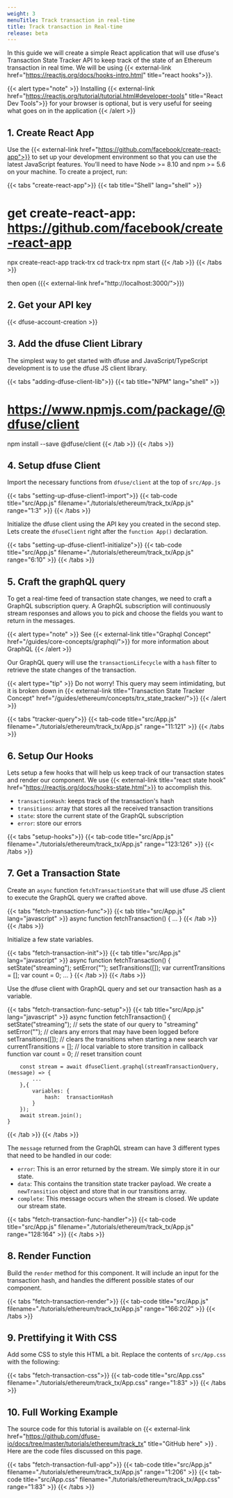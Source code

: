 ```yaml
---
weight: 3
menuTitle: Track transaction in real-time
title: Track transaction in Real-time
release: beta
---
```

In this guide we will create a simple React application that will use dfuse's Transaction State Tracker API to keep track of the state of an Ethereum transaction in real time. We will be using {{< external-link href="https://reactjs.org/docs/hooks-intro.html" title="react hooks">}}.

{{< alert type="note" >}}
Installing {{< external-link href="https://reactjs.org/tutorial/tutorial.html#developer-tools" title="React Dev Tools">}} for your browser is optional, but is very useful for seeing what goes on in the application
{{< /alert >}}


## 1. Create React App 
Use the {{< external-link href="https://github.com/facebook/create-react-app">}} to set up your development environment so that you can use the latest JavaScript features. You’ll need to have Node >= 8.10 and npm >= 5.6 on your machine. To create a project, run:

{{< tabs "create-react-app">}}
{{< tab title="Shell" lang="shell" >}}
# get create-react-app: https://github.com/facebook/create-react-app
npx create-react-app track-trx
cd track-trx
npm start
{{< /tab >}}
{{< /tabs >}}

then open ({{< external-link href="http://localhost:3000/">}})

## 2. Get your API key

{{< dfuse-account-creation >}}

## 3. Add the dfuse Client Library

The simplest way to get started with dfuse and JavaScript/TypeScript development is to use the dfuse JS client library.

{{< tabs "adding-dfuse-client-lib">}}
{{< tab title="NPM" lang="shell" >}}
# https://www.npmjs.com/package/@dfuse/client
npm install --save @dfuse/client
{{< /tab >}}
{{< /tabs >}}

## 4. Setup dfuse Client

Import the necessary functions from `dfuse/client` at the top of `src/App.js`

{{< tabs "setting-up-dfuse-client1-import">}}
{{< tab-code title="src/App.js" filename="./tutorials/ethereum/track_tx/App.js" range="1:3" >}}
{{< /tabs >}}

Initialize the dfuse client using the API key you created in the second step. Lets create the `dfuseClient` right after the `function App()` declaration.

{{< tabs "setting-up-dfuse-client1-initialize">}}
{{< tab-code title="src/App.js" filename="./tutorials/ethereum/track_tx/App.js" range="6:10" >}}
{{< /tabs >}}

## 5. Craft the graphQL query

To get a real-time feed of transaction state changes, we need to craft a GraphQL subscription query. A GraphQL subscription will continuously stream responses and allows you to pick and choose the fields you want to return in the messages.

{{< alert type="note" >}}
See {{< external-link title="Graphql Concept" href="/guides/core-concepts/graphql/">}} for more information about GraphQL
{{< /alert >}}

Our GraphQL query will use the `transactionLifecycle` with a `hash` filter to retrieve the state changes of the transaction.

{{< alert type="tip" >}}
Do not worry! This query may seem intimidating, but it is broken down in  {{< external-link title="Transaction State Tracker Concept" href="/guides/ethereum/concepts/trx_state_tracker/">}}
{{< /alert >}}

{{< tabs "tracker-query">}}
{{< tab-code title="src/App.js" filename="./tutorials/ethereum/track_tx/App.js" range="11:121" >}}
{{< /tabs >}}

## 6. Setup Our Hooks

Lets setup a few hooks that will help us keep track of our transaction states and render our component. We use {{< external-link title="react state hook" href="https://reactjs.org/docs/hooks-state.html">}} to accomplish this.

* `transactionHash`: keeps track of the transaction's hash
* `transitions`: array that stores all the received transaction transitions
* `state`: store the current state of the GraphQL subscription
* `error`: store our errors

{{< tabs "setup-hooks">}}
{{< tab-code title="src/App.js" filename="./tutorials/ethereum/track_tx/App.js" range="123:126" >}}
{{< /tabs >}}

## 7. Get a Transaction State

Create an `async` function `fetchTransactionState` that will use dfuse JS client to execute the GraphQL query we crafted above.

{{< tabs "fetch-transaction-func">}}
{{< tab title="src/App.js" lang="javascript" >}}
    async function fetchTransaction() {
        ...
    }
{{< /tab >}}
{{< /tabs >}}

Initialize a few state variables.

{{< tabs "fetch-transaction-init">}}
{{< tab title="src/App.js" lang="javascript" >}}
    async function fetchTransaction() {
        setState("streaming");
        setError("");
        setTransitions([]);
        var currentTransitions = [];
        var count = 0;
        ...
    }
{{< /tab >}}
{{< /tabs >}}

Use the dfuse client with GraphQL query and set our transaction hash as a variable.

{{< tabs "fetch-transaction-func-setup">}}
{{< tab title="src/App.js" lang="javascript" >}}
    async function fetchTransaction() {
        setState("streaming");          // sets the state of our query to "streaming"
        setError("");                   // clears any errors that may have been logged before
        setTransitions([]);             // clears the transitions when starting a new search
        var currentTransitions = [];    // local variable to store transition in callback function
        var count = 0;                  // reset transition count

        const stream = await dfuseClient.graphql(streamTransactionQuery, (message) => {
            ...
        },{
            variables: {
                hash:  transactionHash
            }
        });
        await stream.join();
    }
{{< /tab >}}
{{< /tabs >}}

The `message` returned from the GraphQL stream can have 3 different types that need to be handled in our code:

* `error`: This is an error returned by the stream. We simply store it in our state.
* `data`: This contains the transition state tracker payload. We create a `newTransition` object and store that in our transitions array.
* `complete`: This message occurs when the stream is closed. We update our stream state.

{{< tabs "fetch-transaction-func-handler">}}
{{< tab-code title="src/App.js" filename="./tutorials/ethereum/track_tx/App.js" range="128:164" >}}
{{< /tabs >}}

## 8. Render Function

Build the `render` method for this component. It will include an input for the transaction hash, and handles the different possible states of our component.

{{< tabs "fetch-transaction-render">}}
{{< tab-code title="src/App.js" filename="./tutorials/ethereum/track_tx/App.js" range="166:202" >}}
{{< /tabs >}}

## 9. Prettifying it With CSS

Add some CSS to style this HTML a bit. Replace the contents of `src/App.css` with the following:

{{< tabs "fetch-transaction-css">}}
{{< tab-code title="src/App.css" filename="./tutorials/ethereum/track_tx/App.css" range="1:83" >}}
{{< /tabs >}}

## 10. Full Working Example

The source code for this tutorial is available on {{< external-link href="https://github.com/dfuse-io/docs/tree/master/tutorials/ethereum/track_tx" title="GitHub here" >}} . Here are the code files discussed on this page.

{{< tabs "fetch-transaction-full-app">}}
{{< tab-code title="src/App.js" filename="./tutorials/ethereum/track_tx/App.js" range="1:206" >}}
{{< tab-code title="src/App.css" filename="./tutorials/ethereum/track_tx/App.css" range="1:83" >}}
{{< /tabs >}}
